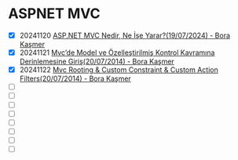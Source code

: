 # ASPNET MVC

- [x] 20241120 [ASP.NET MVC Nedir, Ne İşe Yarar?(19/07/2024) - Bora Kaşmer](https://www.borakasmer.com/asp-net-mvc-nedir-ne-ise-yarar/)
- [x] 20241121 [Mvc’de Model ve Özelleştirilmiş Kontrol Kavramına Derinlemesine Giriş(20/07/2014) - Bora Kaşmer](https://www.borakasmer.com/mvcde-model-ve-ozellestirilmis-kontrol-kavramina-derinlemesine-giris/)
- [x] 20241122 [Mvc Rooting & Custom Constraint & Custom Action Filters(20/07/2014) - Bora Kaşmer](https://www.borakasmer.com/mvc-rooting-custom-constraint-custom-action-filters/)
- [ ] []()
- [ ] []()
- [ ] []()
- [ ] []()
- [ ] []()
- [ ] []()
- [ ] []()
- [ ] []()
